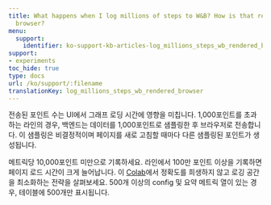 ```yaml
---
title: What happens when I log millions of steps to W&B? How is that rendered in the
  browser?
menu:
  support:
    identifier: ko-support-kb-articles-log_millions_steps_wb_rendered_browser
support:
- experiments
toc_hide: true
type: docs
url: /ko/support/:filename
translationKey: log_millions_steps_wb_rendered_browser
---
```

전송된 포인트 수는 UI에서 그래프 로딩 시간에 영향을 미칩니다. 1,000포인트를 초과하는 라인의 경우, 백엔드는 데이터를 1,000포인트로 샘플링한 후 브라우저로 전송합니다. 이 샘플링은 비결정적이며 페이지를 새로 고침할 때마다 다른 샘플링된 포인트가 생성됩니다.

메트릭당 10,000포인트 미만으로 기록하세요. 라인에서 100만 포인트 이상을 기록하면 페이지 로드 시간이 크게 늘어납니다. 이 [Colab](http://wandb.me/log-hf-colab)에서 정확도를 희생하지 않고 로깅 공간을 최소화하는 전략을 살펴보세요. 500개 이상의 config 및 요약 메트릭 열이 있는 경우, 테이블에 500개만 표시됩니다.
